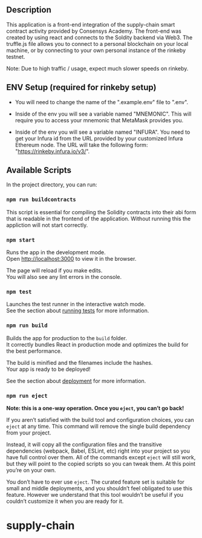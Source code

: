 
## Description

This application is a front-end integration of the supply-chain smart contract activity provided by Consensys Academy. The front-end was created by using react and connects to the Soldity backend via Web3. The truffle.js file allows you to connect to a personal blockchain on your local machine, or by connecting to your own personal instance of the rinkeby testnet.

Note: Due to high traffic / usage, expect much slower speeds on rinkeby. 
 
## ENV Setup (required for rinkeby setup)

* You will need to change the name of the ".example.env" file to ".env". 

* Inside of the env you will see a variable named "MNEMONIC". This will require you to access your mnemonic that MetaMask provides you.

* Inside of the env you will see a variable named "INFURA". You need to get your Infura id from the URL provided by your customized Infura Ethereum node.
  The URL will take the following form: "https://rinkeby.infura.io/v3/<your id here>".

## Available Scripts

In the project directory, you can run:


### `npm run buildcontracts`

This script is essential for compiling the Solidity contracts into their abi form that is readable in the frontend of the application. Without running this the appliction will not start correctly.

### `npm start`

Runs the app in the development mode.<br />
Open [http://localhost:3000](http://localhost:3000) to view it in the browser.

The page will reload if you make edits.<br />
You will also see any lint errors in the console.

### `npm test`

Launches the test runner in the interactive watch mode.<br />
See the section about [running tests](https://facebook.github.io/create-react-app/docs/running-tests) for more information.

### `npm run build`

Builds the app for production to the `build` folder.<br />
It correctly bundles React in production mode and optimizes the build for the best performance.

The build is minified and the filenames include the hashes.<br />
Your app is ready to be deployed!

See the section about [deployment](https://facebook.github.io/create-react-app/docs/deployment) for more information.

### `npm run eject`

**Note: this is a one-way operation. Once you `eject`, you can’t go back!**

If you aren’t satisfied with the build tool and configuration choices, you can `eject` at any time. This command will remove the single build dependency from your project.

Instead, it will copy all the configuration files and the transitive dependencies (webpack, Babel, ESLint, etc) right into your project so you have full control over them. All of the commands except `eject` will still work, but they will point to the copied scripts so you can tweak them. At this point you’re on your own.

You don’t have to ever use `eject`. The curated feature set is suitable for small and middle deployments, and you shouldn’t feel obligated to use this feature. However we understand that this tool wouldn’t be useful if you couldn’t customize it when you are ready for it.

# supply-chain
